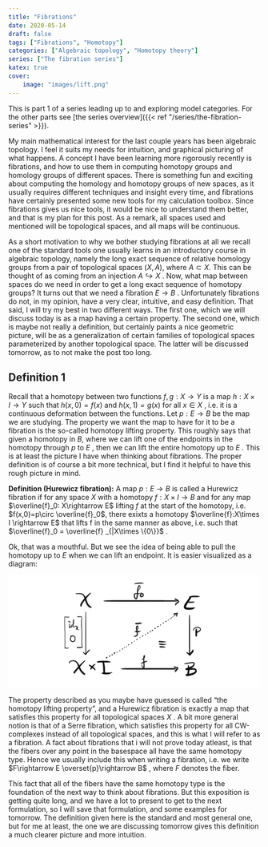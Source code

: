 ```yaml
---
title: "Fibrations"
date: 2020-05-14
draft: false
tags: ["Fibrations", "Homotopy"]
categories: ["Algebraic topology", "Homotopy theory"]
series: ["The fibration series"]
katex: true
cover:
    image: "images/lift.png"
---
```


This is part 1 of a series leading up to and exploring model categories. For the other parts see [the series overview]({{< ref "/series/the-fibration-series" >}}).


My main mathematical interest for the last couple years has been algebraic topology. I feel it suits my needs for intuition, and graphical picturing of what happens. A concept I have been learning more rigorously recently is fibrations, and how to use them in computing homotopy groups and homology groups of different spaces. There is something fun and exciting about computing the homology and homotopy groups of new spaces, as it usually requires different techniques and insight every time, and fibrations have certainly presented some new tools for my calculation toolbox. Since fibrations gives us nice tools, it would be nice to understand them better, and that is my plan for this post. As a remark, all spaces used and mentioned will be topological spaces, and all maps will be continuous.

As a short motivation to why we bother studying fibrations at all we recall one of the standard tools one usually learns in an introductory course in algebraic topology, namely the long exact sequence of relative homology groups from a pair of topological spaces $(X, A)$, where $A\subset X$. This can be thought of as coming from an injection $A \hookrightarrow X$ . Now, what map between spaces do we need in order to get a long exact sequence of homotopy groups? It turns out that we need a fibration $E \rightarrow B$ . Unfortunately fibrations do not, in my opinion, have a very clear, intuitive, and easy definition. That said, I will try my best in two different ways. The first one, which we will discuss today is as a map having a certain property. The second one, which is maybe not really a definition, but certainly paints a nice geometric picture, will be as a generalization of certain families of topological spaces parameterized by another topological space. The latter will be discussed tomorrow, as to not make the post too long.

## Definition 1

Recall that a homotopy between two functions $f,g: X \rightarrow Y$ is a map $h: X\times I \rightarrow Y$ such that $h(x,0)=f(x)$ and $h(x,1)=g(x)$ for all $x\in X$ , i.e. it is a continuous deformation between the functions. Let $p: E \rightarrow B$ be the map we are studying. The property we want the map to have for it to be a fibration is the so-called homotopy lifting property. This roughly says that given a homotopy in $B$, where we can lift one of the endpoints in the homotopy through $p$ to $E$ , then we can lift the entire homotopy up to $E$ . This is at least the picture I have when thinking about fibrations. The proper definition is of course a bit more technical, but I find it helpful to have this rough picture in mind.

**Definition (Hurewicz fibration):** A map $p:E\rightarrow B$ is called a Hurewicz fibration if for any space $X$ with a homotopy $f: X\times I \rightarrow B$ and for any map $\overline{f}_0: X\rightarrow E$ lifting $f$ at the start of the homotopy, i.e. $f(x,0)=p\circ \overline{f}_0$, there exixts a homotopy $\overline{f}:X\times I \rightarrow E$ that lifts f in the same manner as above, i.e. such that $\overline{f}_0 = \overline{f} _{|X\times \{0\}}$ .

Ok, that was a mouthful. But we see the idea of being able to pull the homotopy up to $E$ when we can lift an endpoint. It is easier visualized as a diagram:

![Error loading image](images/lift.png)

The property described as you maybe have guessed is called “the homotopy lifting property”, and a Hurewicz fibration is exactly a map that satisfies this property for all topological spaces $X$ . A bit more general notion is that of a Serre fibration, which satisfies this property for all CW-complexes instead of all topological spaces, and this is what I will refer to as a fibration. A fact about fibrations that i will not prove today atleast, is that the fibers over any point in the basespace all have the same homotopy type. Hence we usually include this when writing a fibration, i.e. we write $F\rightarrow E \overset{p}\rightarrow B$ , where $F$ denotes the fiber.

This fact that all of the fibers have the same homotopy type is the foundation of the next way to think about fibrations. But this exposition is getting quite long, and we have a lot to present to get to the next formulation, so I will save that formulation, and some examples for tomorrow. The definition given here is the standard and most general one, but for me at least, the one we are discussing tomorrow gives this definition a much clearer picture and more intuition.